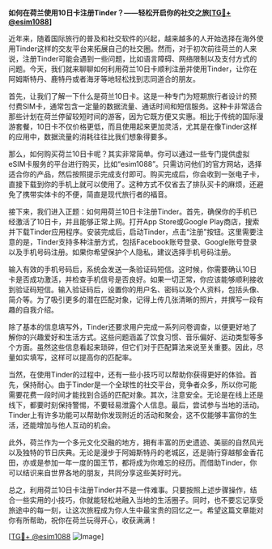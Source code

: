 **如何在荷兰使用10日卡注册Tinder？——轻松开启你的社交之旅[[TG💪+ @esim1088](https://t.me/s/esim1088)]**

近年来，随着国际旅行的普及和社交软件的兴起，越来越多的人开始选择在海外使用Tinder这样的交友平台来拓展自己的社交圈。然而，对于初次前往荷兰的人来说，注册Tinder可能会遇到一些问题，比如语言障碍、网络限制以及支付方式的问题。今天，我们就来聊聊如何利用荷兰10日卡顺利注册并使用Tinder，让你在阿姆斯特丹、鹿特丹或者海牙等地轻松找到志同道合的朋友。

首先，让我们了解一下什么是荷兰10日卡。这是一种专门为短期旅行者设计的预付费SIM卡，通常包含一定量的数据流量、通话时间和短信服务。这种卡非常适合那些计划在荷兰停留较短时间的游客，因为它既方便又实惠。相比于传统的国际漫游套餐，10日卡不仅价格更低，而且使用起来更加灵活，尤其是在像Tinder这样的应用中，数据流量的消耗往往比我们想象得要多。

那么，如何购买荷兰10日卡呢？其实非常简单。你可以通过一些专门提供虚拟eSIM卡服务的平台进行购买，比如“esim1088”。只需访问他们的官方网站，选择适合你的产品，然后按照提示完成支付即可。购买完成后，你会收到一张电子卡，直接下载到你的手机上就可以使用了。这种方式不仅省去了排队买卡的麻烦，还避免了携带实体卡的不便，简直是现代旅行者的福音。

接下来，我们进入正题：如何用荷兰10日卡注册Tinder。首先，确保你的手机已经激活了10日卡，并且能够正常上网。打开App Store或Google Play商店，搜索并下载Tinder应用程序。安装完成后，启动Tinder，点击“注册”按钮。这里需要注意的是，Tinder支持多种注册方式，包括Facebook账号登录、Google账号登录以及手机号码注册。如果你希望保护个人隐私，建议选择手机号码注册。

输入有效的手机号码后，系统会发送一条验证码短信。这时候，你需要确认10日卡是否成功激活，并检查手机信号是否良好。如果一切正常，你应该能够顺利接收到验证码短信。输入验证码后，设置你的用户名、密码以及个人资料，包括头像、简介等。为了吸引更多的潜在匹配对象，记得上传几张清晰的照片，并撰写一段有趣的自我介绍。

除了基本的信息填写外，Tinder还要求用户完成一系列问卷调查，以便更好地了解你的兴趣爱好和生活方式。这些问题涵盖了饮食习惯、音乐偏好、运动类型等多个方面。虽然这些信息看起来琐碎，但它们对于匹配算法来说至关重要。因此，尽量如实填写，这样可以提高你的匹配率。

当然，在使用Tinder的过程中，还有一些小技巧可以帮助你获得更好的体验。首先，保持耐心。由于Tinder是一个全球性的社交平台，竞争者众多，所以你可能需要花费一段时间才能找到合适的匹配对象。其次，注意安全。无论是在线上还是线下，都要时刻保持警惕，不要轻易泄露个人信息。最后，尝试参与当地的活动。Tinder上有许多功能可以帮助你发现附近的活动和聚会，这不仅能够丰富你的生活，还能增加与他人互动的机会。

此外，荷兰作为一个多元文化交融的地方，拥有丰富的历史遗迹、美丽的自然风光以及独特的节日庆典。无论是漫步于阿姆斯特丹的老城区，还是骑行穿越郁金香花田，亦或是参加一年一度的国王节，都将成为你难忘的经历。而借助Tinder，你可以结识来自世界各地的朋友，共同分享这些美好时光。

总之，利用荷兰10日卡注册Tinder并不是一件难事。只要按照上述步骤操作，结合一些实用的小技巧，你就能轻松地融入当地的生活圈子。同时，也不要忘记享受旅途中的每一刻，让这次旅程成为你人生中最宝贵的回忆之一。希望这篇文章能对你有所帮助，祝你在荷兰玩得开心，收获满满！

[[TG💪+ @esim1088](https://t.me/s/esim1088) ![Image](https://i.postimg.cc/4NQfJmqS/Snipaste-2025-05-13-00-14-12.png)]